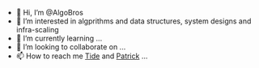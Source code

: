 - 👋 Hi, I’m @AlgoBros
- 👀 I’m interested in algprithms and data structures, system designs and infra-scaling 
- 🌱 I’m currently learning ...
- 💞️ I’m looking to collaborate on ...
- 📫 How to reach me [Tide](https://github.com/Godtide) and [Patrick](https://github.com/Patrick5455) ...

<!---
AlgoBros/AlgoBros is a ✨ special ✨ repository because its `README.md` (this file) appears on your GitHub profile.
You can click the Preview link to take a look at your changes.
--->
